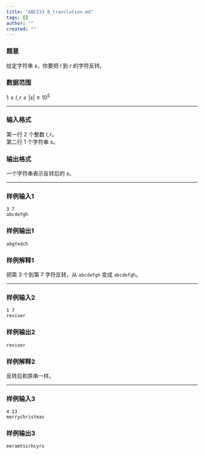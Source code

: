 ```yaml
---
title: "ABC233_B_translation.md"
tags: []
author: ""
created: ""
---
```


### 题意 
给定字符串 $s$，你要把 $l$ 到 $r$ 的字符反转。
### 数据范围
$1\le l,r\le|s|\le10^5$

---
### 输入格式
第一行 $2$ 个整数 $l,r$。  
第二行 $1$ 个字符串 $s$。
### 输出格式
一个字符串表示反转后的 $s$。

---
### 样例输入1
```
3 7
abcdefgh
```
### 样例输出1
```
abgfedch
```
### 样例解释1
把第 $3$ 个到第 $7$ 字符反转，从 `abcdefgh` 变成 `abcdefgh`。

---
### 样例输入2
```
1 7
reviver
```
### 样例输出2
```
reviver
```
### 样例解释2
反转后和原串一样。

---
### 样例输入3
```
4 13
merrychristmas
```
### 样例输出3
```
meramtsirhcyrs
```

